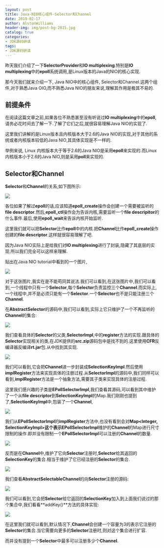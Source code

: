 ```yaml
---
layout: post
title: Java-NIO核心组件-Selector和Channel
date: 2019-02-17
author: AlstonWilliams
header-img: img/post-bg-2015.jpg
catalog: true
categories:
- JDK源码研读
tags:
- JDK源码研读
---
```

昨天我们介绍了一下**SelectorProvider**和**IO multiplexing**.特别是**IO multiplexing**中的**epoll**系统调用,是Linux版本的Java的NIO的核心实现.

那今天我们就来介绍一下, Java NIO中的核心组件, Selector和Channel.这两个组件,对于熟悉Java OIO,而不熟悉Java NIO的朋友来说,理解其作用是极其不易的.

## 前提条件

在阅读这篇文章之前,如果各位不熟悉甚至没有听说过**IO multiplexing**中的**epoll**,请务必花时间去了解一下.了解了它们之后,就很容易理解Java NIO的实现了.

这里我们讲解的是Linux版本且内核版本大于2.6的Java NIO的实现,对于其他的系统或者内核版本较低的Java NIO,其具体实现是不一样的.

举例来说, Linux 内核版本大于等于2.6的Java NIO是采用**epoll**来实现的.而Linux内核版本小于2.6的Java NIO,则是采用**poll**来实现的.

## Selector和Channel

**Selector**和**Channel**的关系,如下图所示:


![](http://upload-images.jianshu.io/upload_images/4108852-dc7af779b77dd17d.png?imageMogr2/auto-orient/strip%7CimageView2/2/w/1240)


各位如果了解过**epoll**的话,应该知道**epoll_create**操作会创建一个需要被监听的**file descriptor**.然后,**epoll_ctl**操作会为告诉内核,需要监听一个**file descripitor**的什么事件.最后,使用**epoll_wait**来告诉内核开始监听.

这里我们就可以把**Selector**比作**epoll**中的内核.把**Channel**比作**epoll_create**操作创建的**file descriptor**.这样就很容易理解了吧.

因为Java NIO实际上是给我们对**IO multiplexing**进行了封装,隐藏了其底层的实现.所以我们完全可以这样来理解.

贴出在Java NIO tutorial中看到的一个图片,

![](http://upload-images.jianshu.io/upload_images/4108852-69f97609aad66056.png?imageMogr2/auto-orient/strip%7CimageView2/2/w/1240)

对于这张图片,我实在是不能苟同其说法.我们可以看到,在这张图片中,我们可以看到,一个线程中只有一个**Selector**,每个**Selector**负责监控三个**Channel**.而实际上,一个线程中,并不是必须只能有一个**Selector**.一个**Selector**也不是只能注册三个**Channel**.

在**AbstractSelector**的源码中,我们可以看到,实际上它只维护了一个不再监听的**Channel**的集合:


![](http://upload-images.jianshu.io/upload_images/4108852-159fa90e67130c7e.png?imageMogr2/auto-orient/strip%7CimageView2/2/w/1240)

我们查看具体的**Selector**的父类,**SelectorImpl**,中的**register**方法的实现.跟具体的**Selector**实现相关的类,在JDK提供的**src.zip**源码包中是找不到的.这里使用**CFR**反编译器反编译**rt.jar**包.从中找到其实现.


![](http://upload-images.jianshu.io/upload_images/4108852-a32be7546bdcb857.png?imageMogr2/auto-orient/strip%7CimageView2/2/w/1240)


我们可以看到,它会把**Channel**进一步封装成**SelectionKeyImpl**.然后使用**implRegister**方法来实现具体的注册过程.从**SelectorImpl**的源码中,我们同样可以看到,**implRegister**方法是一个抽象方法,需要其子类来实现具体的注册过程.

这里我们感兴趣的子类是**EPollSelectorImpl**,我们查看其源码,可以看到其中维护了一个从**file descriptor**到**SelectionKeyImpl**的Map.我们刚刚也提到了,**SelectionKeyImpl**中,包装了一个**Channel**,


![](http://upload-images.jianshu.io/upload_images/4108852-fdd2c8b2d0f747eb.png?imageMogr2/auto-orient/strip%7CimageView2/2/w/1240)


我们从**EPollSelectorImpl**的**implRegister**方法中,也没有看到会对**Map<Integer, SelectionKeyImpl>**这个表示**EPollSelectorImpl**维护的**Channel**的Map进行尺寸限制的操作.即并没有限制一个**EPollSelectorImpl**可以注册的**Channel**的数量.

![](http://upload-images.jianshu.io/upload_images/4108852-8a8539c62d7c9b3d.png?imageMogr2/auto-orient/strip%7CimageView2/2/w/1240)


反而是在**Channel**中,维护了它向**Selector**注册时,**Selector**给其返回的**SelectionKey**的集合.相当于维护了它已经注册的**Selector**的集合.


![](http://upload-images.jianshu.io/upload_images/4108852-2644388dc17c1f04.png?imageMogr2/auto-orient/strip%7CimageView2/2/w/1240)


我们查看**AbstractSelectableChannel**的向**Selector**注册的源码:


![](http://upload-images.jianshu.io/upload_images/4108852-6eff17db4fdacc7d.png?imageMogr2/auto-orient/strip%7CimageView2/2/w/1240)


我们可以看到,它会把**Selector**给它返回的**SelectionKey**加入到上面我们说过的那个集合中,我们看看**addKey()**方法的具体实现:


![](http://upload-images.jianshu.io/upload_images/4108852-3362d435b267cc27.png?imageMogr2/auto-orient/strip%7CimageView2/2/w/1240)


在这里我们就可以看到,默认情况下,**Channel**会创建一个容量为3的表示它注册的**Selector**的集合.当它需要向更多的**Selector**注册时,则对这个集合进行扩容.

而并没有提到一个**Selector**中最多可以注册多少个**Channel**.
